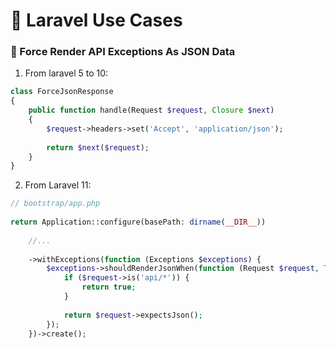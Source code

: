 # 🚀 Laravel Use Cases


### 🔴 Force Render API Exceptions As JSON Data

1. From laravel 5 to 10:
```php
class ForceJsonResponse
{
    public function handle(Request $request, Closure $next)
    {
        $request->headers->set('Accept', 'application/json');
 
        return $next($request);
    }
}
```

2. From Laravel 11:
```php
// bootstrap/app.php
 
return Application::configure(basePath: dirname(__DIR__))
 
    //...
 
    ->withExceptions(function (Exceptions $exceptions) {
        $exceptions->shouldRenderJsonWhen(function (Request $request, Throwable $e) {
            if ($request->is('api/*')) {
                return true;
            }
 
            return $request->expectsJson();
        });
    })->create();
```